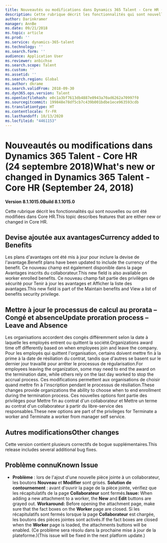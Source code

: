 ```yaml
---
title: Nouveautés ou modifications dans Dynamics 365 Talent - Core HR (24 septembre 2018)
description: Cette rubrique décrit les fonctionnalités qui sont nouvelles ou ont été modifiées dans Microsoft Dynamics 365 Talent - Core HR.
author: Darinkramer
manager: AnnBe
ms.date: 09/21/2018
ms.topic: article
ms.prod: ''
ms.service: dynamics-365-talent
ms.technology: ''
ms.search.form: ''
audience: Application User
ms.reviewer: anbichse
ms.search.scope: Talent
ms.custom: ''
ms.assetid: ''
ms.search.region: Global
ms.author: dkrame
ms.search.validFrom: 2018-09-30
ms.dyn365.ops.version: Talent
ms.openlocfilehash: e0c1a3bf7613db4887e0943a70ad6262a70997f0
ms.sourcegitcommit: 199848e78df5cb7c439b001bdbe1ece963593cdb
ms.translationtype: HT
ms.contentlocale: fr-FR
ms.lasthandoff: 10/13/2020
ms.locfileid: "4461153"
---
```

# <a name="whats-new-or-changed-in-dynamics-365-talent---core-hr-september-24-2018"></a><span data-ttu-id="d8b54-103">Nouveautés ou modifications dans Dynamics 365 Talent - Core HR (24 septembre 2018)</span><span class="sxs-lookup"><span data-stu-id="d8b54-103">What's new or changed in Dynamics 365 Talent - Core HR (September 24, 2018)</span></span>

<span data-ttu-id="d8b54-104">**Version 8.1.1015.0**</span><span class="sxs-lookup"><span data-stu-id="d8b54-104">**Build 8.1.1015.0**</span></span>

<span data-ttu-id="d8b54-105">Cette rubrique décrit les fonctionnalités qui sont nouvelles ou ont été modifiées dans Core HR.</span><span class="sxs-lookup"><span data-stu-id="d8b54-105">This topic describes features that are either new or changed in Core HR.</span></span>

## <a name="currency-added-to-benefits"></a><span data-ttu-id="d8b54-106">Devise ajoutée aux avantages</span><span class="sxs-lookup"><span data-stu-id="d8b54-106">Currency added to Benefits</span></span>

<span data-ttu-id="d8b54-107">Les plans d'avantages ont été mis à jour pour inclure la devise de l'avantage.</span><span class="sxs-lookup"><span data-stu-id="d8b54-107">Benefit plans have been updated to include the currency of the benefit.</span></span> <span data-ttu-id="d8b54-108">Ce nouveau champ est également disponible dans la page Avantages inscrits du collaborateur.</span><span class="sxs-lookup"><span data-stu-id="d8b54-108">This new field is also available on worker enrolled benefits.</span></span> <span data-ttu-id="d8b54-109">Ce nouveau champ fait partie des privilèges de sécurité pour Tenir à jour les avantages et Afficher la liste des avantages.</span><span class="sxs-lookup"><span data-stu-id="d8b54-109">This new field is part of the Maintain benefits and View a list of benefits security privilege.</span></span>

## <a name="update-proration-process--leave-and-absence"></a><span data-ttu-id="d8b54-110">Mettre à jour le processus de calcul au prorata – Congé et absence</span><span class="sxs-lookup"><span data-stu-id="d8b54-110">Update proration process – Leave and Absence</span></span>

<span data-ttu-id="d8b54-111">Les organisations accordent des congés différemment selon la date à laquelle les employés entrent ou quittent la société.</span><span class="sxs-lookup"><span data-stu-id="d8b54-111">Organizations award time off differently based on when employees join and leave the company.</span></span> <span data-ttu-id="d8b54-112">Pour les employés qui quittent l'organisation, certains doivent mettre fin à la prime à la date de résiliation du contrat, tandis que d'autres se basent sur le dernier jour travaillé pour arrêter le processus de régularisation.</span><span class="sxs-lookup"><span data-stu-id="d8b54-112">For employees leaving the organization, some may need to end the award on the termination date, while others rely on the last day worked to stop the accrual process.</span></span> <span data-ttu-id="d8b54-113">Ces modifications permettent aux organisations de choisir quand mettre fin à l'inscription pendant le processus de résiliation.</span><span class="sxs-lookup"><span data-stu-id="d8b54-113">These changes provide organizations the ability to choose when to end enrollment during the termination process.</span></span> <span data-ttu-id="d8b54-114">Ces nouvelles options font partie des privilèges pour Mettre fin au contrat d'un collaborateur et Mettre un terme au contrat d'un collaborateur à partir du libre-service des responsables.</span><span class="sxs-lookup"><span data-stu-id="d8b54-114">These new options are part of the privileges for Terminate a worker and Terminate a worker from manager self service.</span></span> 

## <a name="other-changes"></a><span data-ttu-id="d8b54-115">Autres modifications</span><span class="sxs-lookup"><span data-stu-id="d8b54-115">Other changes</span></span>

<span data-ttu-id="d8b54-116">Cette version contient plusieurs correctifs de bogue supplémentaires.</span><span class="sxs-lookup"><span data-stu-id="d8b54-116">This release includes several additional bug fixes.</span></span>

## <a name="known-issue"></a><span data-ttu-id="d8b54-117">Problème connu</span><span class="sxs-lookup"><span data-stu-id="d8b54-117">Known Issue</span></span>

-   <span data-ttu-id="d8b54-118">**Problème** : lors de l'ajout d'une nouvelle pièce jointe à un collaborateur, les boutons **Nouveau** et **Modifier** sont grisés. **Solution de contournement** : avant d'ouvrir la page de la pièce jointe, vérifiez que les récapitulatifs de la page **Collaborateur** sont fermés.</span><span class="sxs-lookup"><span data-stu-id="d8b54-118">**Issue:** When adding a new attachment to a worker, the **New** and **Edit** buttons are grayed out. **Workaround:** Before opening the attachment page, make sure that the fact boxes on the **Worker** page are closed.</span></span> <span data-ttu-id="d8b54-119">Si les récapitulatifs sont fermés lorsque la page **Collaborateur** est chargée, les boutons des pièces jointes sont activés.</span><span class="sxs-lookup"><span data-stu-id="d8b54-119">If the fact boxes are closed when the **Worker** page is loaded, the attachments buttons will be enabled.</span></span> <span data-ttu-id="d8b54-120">(Ce problème sera résolu dans la prochaine mise à jour de la plateforme.)</span><span class="sxs-lookup"><span data-stu-id="d8b54-120">(This issue will be fixed in the next platform update.)</span></span>
